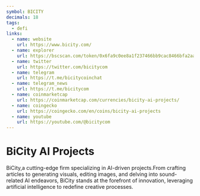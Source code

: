 ```yaml
---
symbol: BICITY
decimals: 18
tags:
  - defi
links:
  - name: website
    url: https://www.bicity.com/
  - name: explorer
    url: https://bscscan.com/token/0x6fa9c0ee8a1f237466bb9cac8466bfa2aa63a978
  - name: twitter
    url: https://twitter.com/bicitycom
  - name: telegram
    url: https://t.me/bicitycoinchat
  - name: telegram_news
    url: https://t.me/bicitycom
  - name: coinmarketcap
    url: https://coinmarketcap.com/currencies/bicity-ai-projects/
  - name: coingecko
    url: https://coingecko.com/en/coins/bicity-ai-projects
  - name: youtube
    url: https://youtube.com/@bicitycom
---
```


# BiCity AI Projects

BiCity,a cutting-edge firm specializing in AI-driven projects.From crafting articles to generating visuals, editing images, and delving into sound-related AI endeavors, BiCity stands at the forefront of innovation, leveraging artificial intelligence to redefine creative processes.
